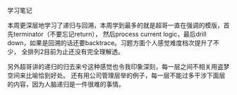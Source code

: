 学习笔记

本周更深层地学习了递归与回溯，本周学到最多的就是超哥一直在强调的模版，首先terminator（不要忘记return），
然后process current logic，最后drill down，如果是回溯的话还要backtrace。习题方面个人感觉难度档次提升了不少，
全排列2目前为止还没有完全理解透。

另外超哥讲的递归的归去来兮这种感觉也令我印象深刻，每一层之间不相关用盗梦空间来比喻恰到好处。
还有用公司管理层举的例子，每一层不能过多干涉下面层的内容，因为人脑递归是一件很难的事情。